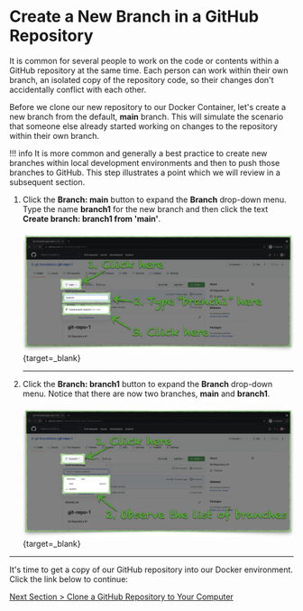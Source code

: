 # Create a New Branch in a GitHub Repository

It is common for several people to work on the code or contents within a GitHub repository at the same time. Each person can work within their own branch, an isolated copy of the repository code, so their changes don't accidentally conflict with each other.

Before we clone our new repository to our Docker Container, let's create a new branch from the default, **main** branch. This will simulate the scenario that someone else already started working on changes to the repository within their own branch.

!!! info
    It is more common and generally a best practice to create new branches within local development environments and then to push those branches to GitHub. This step illustrates a point which we will review in a subsequent section.

1. Click the **Branch: main** button to expand the **Branch** drop-down menu. Type the name **branch1** for the new branch and then click the text **Create branch: branch1 from 'main'**.

    [![github-new-branch](../images/github-new-branch.png "Create 'branch1' from 'main'")](/git-foundations/images/github-new-branch.png){target=_blank}

    ---

2. Click the **Branch: branch1** button to expand the **Branch** drop-down menu. Notice that there are now two branches, **main** and **branch1**.

    [![github-branch-list](../images/github-branch-list.png "List of repository branches")](/git-foundations/images/github-branch-list.png){target=_blank}

---

It's time to get a copy of our GitHub repository into our Docker environment. Click the link below to continue:

[Next Section > Clone a GitHub Repository to Your Computer](section_5.md "Clone a GitHub Repository to Your Computer")
